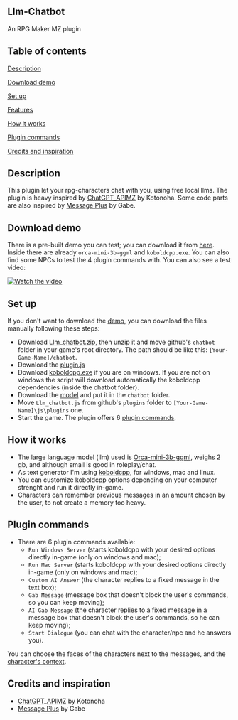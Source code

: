 ## Llm-Chatbot
An RPG Maker MZ plugin

## Table of contents
[Description](#description)

[Download demo](#download-demo)

[Set up](#set-up)

[Features](#features)

[How it works](#how-it-works)

[Plugin commands](#plugin-commands)

[Credits and inspiration](#credits-and-inspiration)

## Description
This plugin let your rpg-characters chat with you, using free local llms. The plugin is heavy inspired by [ChatGPT_APIMZ](https://github.com/kotonoha0109/kotonoha_tkoolMZ_Plugins/blob/main/plugins/ChatGPT_APIMZ.js) by Kotonoha.
Some code parts are also inspired by [Message Plus](https://forums.rpgmakerweb.com/index.php?threads/gabe-mz-message-plus.127925/) by Gabe.

## Download demo
There is a pre-built demo you can test; you can download it from [here](https://github.com/GiusTex/Llm-Chatbot/releases). Inside there are already `orca-mini-3b-ggml` and `koboldcpp.exe`. You can also find some NPCs to test the 4 plugin commands with. You can also see a test video:

[![Watch the video](https://img.youtube.com/vi/5d2SO-kegT0/hqdefault.jpg)](https://www.youtube.com/embed/5d2SO-kegT0)

## Set up
If you don't want to download the [demo](https://github.com/GiusTex/Llm-Chatbot/releases), you can download the files manually following these steps:
- Download [Llm_chatbot.zip](https://github.com/GiusTex/Llm-Chatbot/archive/refs/heads/main.zip), then unzip it and move github's `chatbot` folder in your game's root directory. The path should be like this: `[Your-Game-Name]/chatbot`.
- Download the [plugin.js](https://github.com/GiusTex/Llm-Chatbot/releases/download/untagged-0ccf3a40ee2841398959/Llm_Chatbot.js)
- Download [koboldcpp.exe](https://github.com/LostRuins/koboldcpp/releases) if you are on windows. If you are not on windows the script will download automatically the koboldcpp dependencies (inside the chatbot folder).
- Download the [model](https://huggingface.co/TheBloke/orca_mini_3B-GGML/resolve/main/orca-mini-3b.ggmlv3.q5_0.bin) and put it in the `chatbot` folder.
- Move `Llm_chatbot.js` from github's `plugins` folder to `[Your-Game-Name]\js\plugins` one. 
- Start the game. The plugin offers 6 [plugin commands](#plugin-commands).

## How it works
- The large language model (llm) used is [Orca-mini-3b-ggml](https://huggingface.co/TheBloke/orca_mini_3B-GGML), weighs 2 gb, and although small is good in roleplay/chat.
- As text generator I'm using [koboldcpp](https://github.com/LostRuins/koboldcpp), for windows, mac and linux.
- You can customize koboldcpp options depending on your computer strenght and run it directly in-game.
- Characters can remember previous messages in an amount chosen by the user, to not create a memory too heavy.

## Plugin commands
- There are 6 plugin commands available:
  - `Run Windows Server` (starts koboldcpp with your desired options directly in-game (only on windows and mac);
  - `Run Mac Server` (starts koboldcpp with your desired options directly in-game (only on windows and mac);
  - `Custom AI Answer` (the character replies to a fixed message in the text box);
  - `Gab Message` (message box that doesn't block the user's commands, so you can keep moving);
  - `AI Gab Message` (the character replies to a fixed message in a message box that doesn't block the user's commands, so he can keep moving);
  - `Start Dialogue` (you can chat with the character/npc and he answers you).

You can choose the faces of the characters next to the messages, and the [character's context](https://github.com/GiusTex/Llm-Chatbot/blob/main/docs/Examples.md#custom-characters).

## Credits and inspiration
- [ChatGPT_APIMZ](https://github.com/kotonoha0109/kotonoha_tkoolMZ_Plugins/blob/main/plugins/ChatGPT_APIMZ.js) by Kotonoha
- [Message Plus](https://forums.rpgmakerweb.com/index.php?threads/gabe-mz-message-plus.127925/) by Gabe
